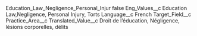 <?xml version="1.0" encoding="UTF-8"?>
<CustomMetadata xmlns="http://soap.sforce.com/2006/04/metadata" xmlns:xsi="http://www.w3.org/2001/XMLSchema-instance" xmlns:xsd="http://www.w3.org/2001/XMLSchema">
    <label>Education_Law_Negligence_Personal_Injur</label>
    <protected>false</protected>
    <values>
        <field>Eng_Values__c</field>
        <value xsi:type="xsd:string">Education Law,Negligence, Personal Injury, Torts</value>
    </values>
    <values>
        <field>Language__c</field>
        <value xsi:type="xsd:string">French</value>
    </values>
    <values>
        <field>Target_Field__c</field>
        <value xsi:type="xsd:string">Practice_Area__c</value>
    </values>
    <values>
        <field>Translated_Value__c</field>
        <value xsi:type="xsd:string">Droit de l’éducation, Négligence, lésions corporelles, délits</value>
    </values>
</CustomMetadata>
